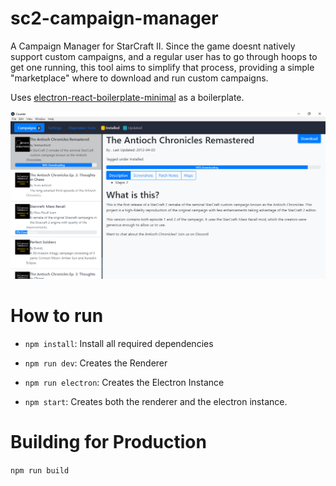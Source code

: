 # sc2-campaign-manager

A Campaign Manager for StarCraft II. Since the game doesnt natively support custom campaigns, and a regular user has to go through hoops to get one running, this tool aims to simplify that process, providing a simple "marketplace" where to download and run custom campaigns.

Uses [electron-react-boilerplate-minimal](https://github.com/f-prime/electron-react-boilerplate-minimal) as a boilerplate.


![](image.png)

# How to run

* `npm install`: Install all required dependencies

* `npm run dev`: Creates the Renderer
* `npm run electron`: Creates the Electron Instance
* `npm start`: Creates both the renderer and the electron instance.

# Building for Production

`npm run build`
